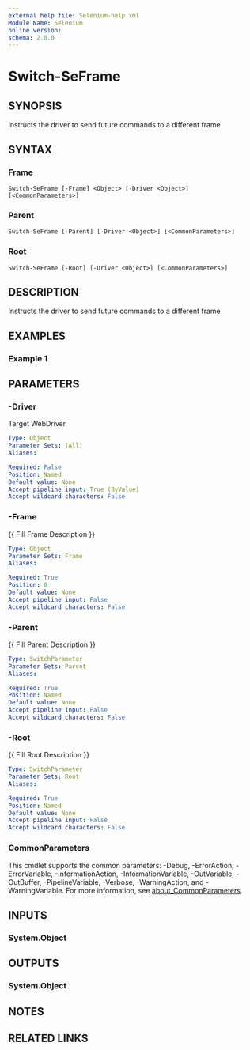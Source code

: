 ```yaml
---
external help file: Selenium-help.xml
Module Name: Selenium
online version:
schema: 2.0.0
---
```


# Switch-SeFrame

## SYNOPSIS
Instructs the driver to send future commands to a different frame

## SYNTAX

### Frame
```
Switch-SeFrame [-Frame] <Object> [-Driver <Object>] [<CommonParameters>]
```

### Parent
```
Switch-SeFrame [-Parent] [-Driver <Object>] [<CommonParameters>]
```

### Root
```
Switch-SeFrame [-Root] [-Driver <Object>] [<CommonParameters>]
```

## DESCRIPTION
Instructs the driver to send future commands to a different frame

## EXAMPLES

### Example 1

## PARAMETERS

### -Driver
Target WebDriver

```yaml
Type: Object
Parameter Sets: (All)
Aliases:

Required: False
Position: Named
Default value: None
Accept pipeline input: True (ByValue)
Accept wildcard characters: False
```

### -Frame
{{ Fill Frame Description }}

```yaml
Type: Object
Parameter Sets: Frame
Aliases:

Required: True
Position: 0
Default value: None
Accept pipeline input: False
Accept wildcard characters: False
```

### -Parent
{{ Fill Parent Description }}

```yaml
Type: SwitchParameter
Parameter Sets: Parent
Aliases:

Required: True
Position: Named
Default value: None
Accept pipeline input: False
Accept wildcard characters: False
```

### -Root
{{ Fill Root Description }}

```yaml
Type: SwitchParameter
Parameter Sets: Root
Aliases:

Required: True
Position: Named
Default value: None
Accept pipeline input: False
Accept wildcard characters: False
```

### CommonParameters
This cmdlet supports the common parameters: -Debug, -ErrorAction, -ErrorVariable, -InformationAction, -InformationVariable, -OutVariable, -OutBuffer, -PipelineVariable, -Verbose, -WarningAction, and -WarningVariable. For more information, see [about_CommonParameters](http://go.microsoft.com/fwlink/?LinkID=113216).

## INPUTS

### System.Object

## OUTPUTS

### System.Object
## NOTES

## RELATED LINKS
